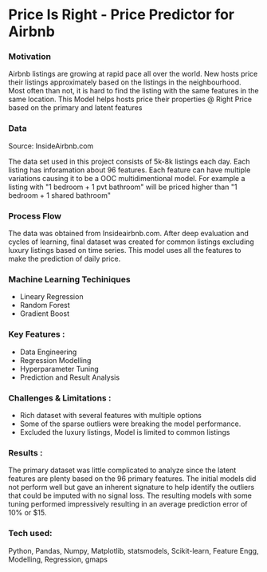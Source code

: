 # Price Is Right - Price Predictor for Airbnb

### Motivation
Airbnb listings are growing at rapid pace all over the world.  New hosts price their listings approximately based on the listings in the neighbourhood.  Most often than not, it is hard to find the listing with the same features in the same location. This Model helps hosts price their properties @ Right Price based on the primary and latent features

### Data
Source: InsideAirbnb.com

The data set used in this project consists of 5k-8k listings each day. Each listing has inforamation about 96 features.   Each feature can have multiple variations causing it to be a OOC multidimentional model.  For example a listing with "1 bedroom + 1 pvt bathroom" will be priced higher than "1 bedroom + 1 shared bathroom"

### Process Flow 

The data was obtained from Insideairbnb.com.  After deep evaluation and cycles of learning,  final dataset was created for common listings excluding luxury listings based on time series. This model uses all the features to make the prediction of daily price.

### Machine Learning Techiniques
  - Lineary Regression
  - Random Forest
  - Gradient Boost

### Key Features :
  - Data Engineering
  - Regression Modelling
  - Hyperparameter Tuning
  - Prediction and Result Analysis 

### Challenges & Limitations :
  - Rich dataset with several features with multiple options  
  - Some of the sparse outliers were breaking the model performance.   
  - Excluded the luxury listings, Model is limited to common listings

### Results :

The primary dataset was little complicated to analyze since the latent features are plenty based on the 96 primary features.  The initial models did not perform well but gave an inherent signature to help identify the outliers that could be imputed with no signal loss.  The resulting models with some tuning performed impressively resulting in an average prediction error of 10% or $15. 


### Tech used:
Python, Pandas, Numpy, Matplotlib, statsmodels, Scikit-learn, Feature Engg, Modelling, Regression, gmaps
